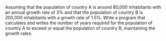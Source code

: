 Assuming that the population of country A is around 80,000 inhabitants with an annual growth rate of 3% and that the population of country B is 200,000 inhabitants with a growth rate of 1.5%. Write a program that calculates and writes the number of years required for the population of country A to exceed or equal the population of country B, maintaining the growth rates.